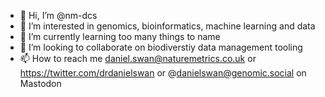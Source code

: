 - 👋 Hi, I’m @nm-dcs
- 👀 I’m interested in genomics, bioinformatics, machine learning and data
- 🌱 I’m currently learning too many things to name
- 💞️ I’m looking to collaborate on biodiverstiy data management tooling
- 📫 How to reach me daniel.swan@naturemetrics.co.uk or https://twitter.com/drdanielswan or @danielswan@genomic.social on Mastodon

<!---
nm-dcs/nm-dcs is a ✨ special ✨ repository because its `README.md` (this file) appears on your GitHub profile.
You can click the Preview link to take a look at your changes.
--->
